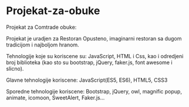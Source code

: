 # Projekat-za-obuke
Projekat za Comtrade obuke:

Projekat je uradjen za Restoran Opusteno, imaginarni restoran sa dugom tradicijom i najboljom hranom.

Tehnologije koje su koriscene su: JavaScript, HTML i Css, kao i odredjeni broj biblioteka (kao sto su bootstrap, jQuery, faker.js, font awesome i slicno).

Glavne tehnologije koriscene: JavaScript(ES5, ES6), HTML5, CSS3

Sporedne tehnologije koriscene: Bootstrap, jQuery, owl, magnific popup, animate, icomoon, SweetAlert, Faker.js...
